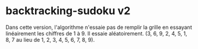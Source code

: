 # backtracking-sudoku v2

Dans cette version, l'algorithme n'essaie pas de remplir la grille en essayant linéairement les chiffres de 1 à 9.
Il essaie aléatoirement. (3, 6, 9, 2, 4, 5, 1, 8, 7 au lieu de 1, 2, 3, 4, 5, 6, 7, 8, 9).
